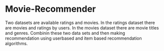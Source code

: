 # Movie-Recommender

Two datasets are available ratings and movies. In the ratings dataset there are movies and ratings by users. In the movies dataset there are movie titles and genres. Combinin these two data sets and then making recommendation using userbased and item based recommendation algorithms.
